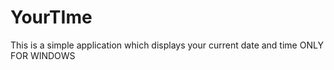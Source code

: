 # YourTIme
 This is a simple application which displays your current date and time ONLY FOR WINDOWS
